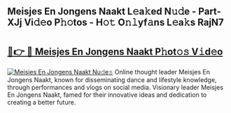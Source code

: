 ## Meisjes En Jongens Naakt L𝚎a𝚔ed N𝚞𝚍e - Part-XJj Vi𝚍𝚎o P𝚑𝚘tos - H𝚘𝚝 O𝚗𝚕yf𝚊ns L𝚎a𝚔s RajN7

# <h2><a href="http://kf0g5m.oniu.top/?m=Meisjes+En+Jongens+Naakt">🔗👉 🔴 Meisjes En Jongens Naakt P𝚑ot𝚘𝚜 V𝚒d𝚎o</a></h2>

[![Meisjes En Jongens Naakt Nu𝚍e𝚜](https://i.imgur.com/0qMVB7G.gif)](http://kf0g5m.oniu.top/?m=Meisjes+En+Jongens+Naakt)
Online thought leader Meisjes En Jongens Naakt, known for disseminating dance and lifestyle knowledge, through performances and vlogs on social media. Visionary leader Meisjes En Jongens Naakt, famed for their innovative ideas and dedication to creating a better future.  

